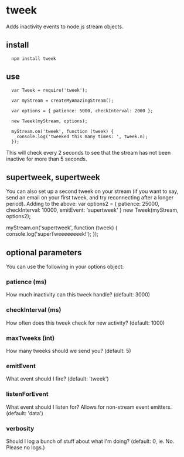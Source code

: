 # tweek


Adds inactivity events to node.js stream objects.

## install
```
  npm install tweek
```
## use
```
  var Tweek = require('tweek');

  var myStream = createMyAmazingStream();

  var options = { patience: 5000, checkInterval: 2000 };
  
  new Tweek(myStream, options);
  
  myStream.on('tweek', function (tweek) {
    console.log('tweeked this many times: ', tweek.n);
  });
```

This will check every 2 seconds to see that the stream has not been inactive for more than 5 seconds.

## supertweek, supertweek

You can also set up a second tweek on your stream (if you want to say, send an email on your first tweek, and try reconnecting after a longer period). Adding to the above:
  var options2 = { patience: 25000, checkInterval: 10000, emitEvent: 'supertweek' }
  new Tweek(myStream, options2);
  
  myStream.on('supertweek', function (tweek) {
    console.log('superTweeeeeeeek!');
  });

## optional parameters

You can use the following in your options object:

### patience (ms)

How much inactivity can this tweek handle? (default: 3000)

### checkInterval (ms)

How often does this tweek check for new activity? (default: 1000)

### maxTweeks (int)

How many tweeks should we send you? (default: 5)

### emitEvent

What event should I fire? (default: 'tweek')

### listenForEvent

What event should I listen for? Allows for non-stream event emitters. (default: 'data')

### verbosity

Should I log a bunch of stuff about what I'm doing? (default: 0, ie. No. Please no logs.)